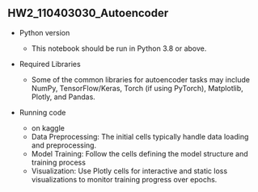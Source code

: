 ## HW2_110403030_Autoencoder
* Python version
  * This notebook should be run in Python 3.8 or above.
    
* Required Libraries
  * Some of the common libraries for autoencoder tasks may include NumPy, TensorFlow/Keras, Torch (if using PyTorch), Matplotlib, Plotly, and Pandas.
    
* Running code
  * on kaggle
  * Data Preprocessing: The initial cells typically handle data loading and preprocessing.
  * Model Training: Follow the cells defining the model structure and training process
  * Visualization: Use Plotly cells for interactive and static loss visualizations to monitor training progress over epochs.
